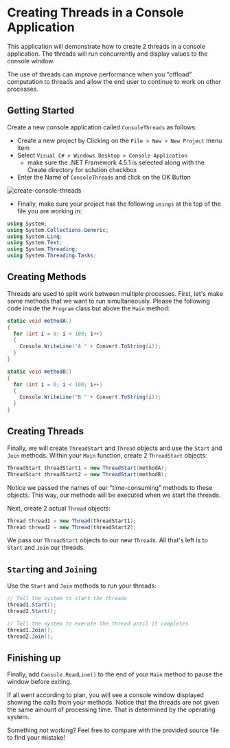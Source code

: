# Creating Threads in a Console Application

This application will demonstrate how to create 2 threads in a console application. The threads will run concurrently and display values to the console window.

The use of threads can improve performance when you “offload” computation to threads and allow the end user to continue to work on other processes.


## Getting Started

Create a new console application called `ConsoleThreads` as follows:

* Create a new project by Clicking on the `File > New > New Project` menu item
* Select `Visual C# > Windows Desktop > Console Application`
  - make sure the .NET Framework 4.5.1 is selected along with the Create directory for solution checkbox
* Enter the Name of `ConsoleThreads` and click on the OK Button

![create-console-threads](https://cloud.githubusercontent.com/assets/8953261/16710772/0f2c2cae-45f8-11e6-99a9-4ff9ee05a8a3.png)

* Finally, make sure your project has the following `usings` at the top of the file you are working in:

```csharp
using System;
using System.Collections.Generic;
using System.Linq;
using System.Text;
using System.Threading;
using System.Threading.Tasks;
```


## Creating Methods

Threads are used to split work between multiple processes. First, let's make some methods that we want to run simultaneously. Please the following code inside the `Program` class but above the `Main` method:

```csharp
static void methodA()
{
  for (int i = 0; i < 100; i++)
  {
    Console.WriteLine("A " + Convert.ToString(i));
  }
}

static void methodB()
{
  for (int i = 0; i < 100; i++)
  {
    Console.WriteLine("B " + Convert.ToString(i));
  }
}
```


## Creating Threads

Finally, we will create `ThreadStart` and `Thread` objects and use the `Start` and `Join` methods. Within your `Main` function, create 2 `ThreadStart` objects:

```csharp
ThreadStart threadStart1 = new ThreadStart(methodA);
ThreadStart threadStart2 = new ThreadStart(methodB);
```

Notice we passed the names of our "time-consuming" methods to these objects. This way, our methods will be executed when we start the threads.

Next, create 2 actual `Thread` objects:

```csharp
Thread thread1 = new Thread(threadStart1);
Thread thread2 = new Thread(threadStart2);
```

We pass our `ThreadStart` objects to our new `Thread`s. All that's left is to `Start` and `Join` our threads.


## `Start`ing and `Join`ing

Use the `Start` and `Join` methods to run your threads:

```csharp
// Tell the system to start the threads
thread1.Start();
thread2.Start();

// Tell the system to execute the thread until it completes
thread1.Join();
thread2.Join();
```

## Finishing up

Finally, add `Console.ReadLine()` to the end of your `Main` method to pause the window before exiting.

If all went according to plan, you will see a console window displayed showing the calls from your methods. Notice that the threads are not given the same amount of processing time. That is determined by the operating system.

Something not working? Feel free to compare with the provided source file to find your mistake!
